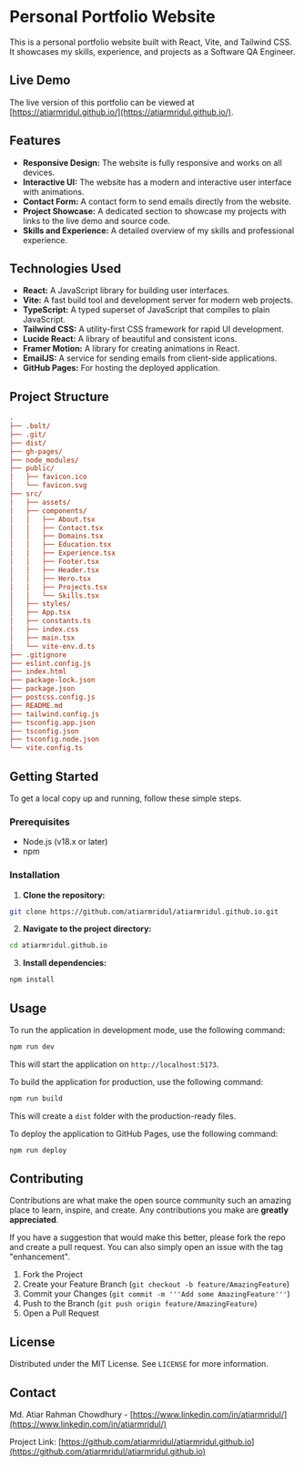 # Personal Portfolio Website

This is a personal portfolio website built with React, Vite, and Tailwind CSS. It showcases my skills, experience, and projects as a Software QA Engineer.

## Live Demo

The live version of this portfolio can be viewed at [https://atiarmridul.github.io/](https://atiarmridul.github.io/).

## Features

- **Responsive Design:** The website is fully responsive and works on all devices.
- **Interactive UI:** The website has a modern and interactive user interface with animations.
- **Contact Form:** A contact form to send emails directly from the website.
- **Project Showcase:** A dedicated section to showcase my projects with links to the live demo and source code.
- **Skills and Experience:** A detailed overview of my skills and professional experience.

## Technologies Used

- **React:** A JavaScript library for building user interfaces.
- **Vite:** A fast build tool and development server for modern web projects.
- **TypeScript:** A typed superset of JavaScript that compiles to plain JavaScript.
- **Tailwind CSS:** A utility-first CSS framework for rapid UI development.
- **Lucide React:** A library of beautiful and consistent icons.
- **Framer Motion:** A library for creating animations in React.
- **EmailJS:** A service for sending emails from client-side applications.
- **GitHub Pages:** For hosting the deployed application.

## Project Structure

```ini
.
├── .bolt/
├── .git/
├── dist/
├── gh-pages/
├── node_modules/
├── public/
│   ├── favicon.ico
│   └── favicon.svg
├── src/
│   ├── assets/
│   ├── components/
│   │   ├── About.tsx
│   │   ├── Contact.tsx
│   │   ├── Domains.tsx
│   │   ├── Education.tsx
│   │   ├── Experience.tsx
│   │   ├── Footer.tsx
│   │   ├── Header.tsx
│   │   ├── Hero.tsx
│   │   ├── Projects.tsx
│   │   └── Skills.tsx
│   ├── styles/
│   ├── App.tsx
│   ├── constants.ts
│   ├── index.css
│   ├── main.tsx
│   └── vite-env.d.ts
├── .gitignore
├── eslint.config.js
├── index.html
├── package-lock.json
├── package.json
├── postcss.config.js
├── README.md
├── tailwind.config.js
├── tsconfig.app.json
├── tsconfig.json
├── tsconfig.node.json
└── vite.config.ts
```

## Getting Started

To get a local copy up and running, follow these simple steps.

### Prerequisites

- Node.js (v18.x or later)
- npm

### Installation

1. **Clone the repository:**

```sh
git clone https://github.com/atiarmridul/atiarmridul.github.io.git
```

2. **Navigate to the project directory:**

```sh
cd atiarmridul.github.io
```

3. **Install dependencies:**

```sh
npm install
```

## Usage

To run the application in development mode, use the following command:

```sh
npm run dev
```

This will start the application on `http://localhost:5173`.

To build the application for production, use the following command:

```sh
npm run build
```

This will create a `dist` folder with the production-ready files.

To deploy the application to GitHub Pages, use the following command:

```sh
npm run deploy
```

## Contributing

Contributions are what make the open source community such an amazing place to learn, inspire, and create. Any contributions you make are **greatly appreciated**.

If you have a suggestion that would make this better, please fork the repo and create a pull request. You can also simply open an issue with the tag "enhancement".

1. Fork the Project
2. Create your Feature Branch (`git checkout -b feature/AmazingFeature`)
3. Commit your Changes (`git commit -m '''Add some AmazingFeature'''`)
4. Push to the Branch (`git push origin feature/AmazingFeature`)
5. Open a Pull Request

## License

Distributed under the MIT License. See `LICENSE` for more information.

## Contact

Md. Atiar Rahman Chowdhury - [https://www.linkedin.com/in/atiarmridul/](https://www.linkedin.com/in/atiarmridul/)

Project Link: [https://github.com/atiarmridul/atiarmridul.github.io](https://github.com/atiarmridul/atiarmridul.github.io)
